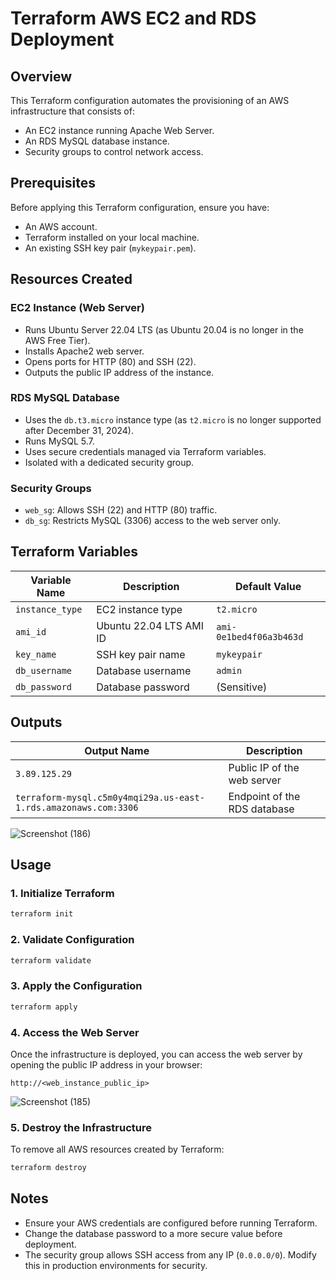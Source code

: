 # Terraform AWS EC2 and RDS Deployment

## Overview
This Terraform configuration automates the provisioning of an AWS infrastructure that consists of:
- An EC2 instance running Apache Web Server.
- An RDS MySQL database instance.
- Security groups to control network access.

## Prerequisites
Before applying this Terraform configuration, ensure you have:
- An AWS account.
- Terraform installed on your local machine.
- An existing SSH key pair (`mykeypair.pem`).

## Resources Created
### EC2 Instance (Web Server)
- Runs Ubuntu Server 22.04 LTS (as Ubuntu 20.04 is no longer in the AWS Free Tier).
- Installs Apache2 web server.
- Opens ports for HTTP (80) and SSH (22).
- Outputs the public IP address of the instance.

### RDS MySQL Database
- Uses the `db.t3.micro` instance type (as `t2.micro` is no longer supported after December 31, 2024).
- Runs MySQL 5.7.
- Uses secure credentials managed via Terraform variables.
- Isolated with a dedicated security group.

### Security Groups
- `web_sg`: Allows SSH (22) and HTTP (80) traffic.
- `db_sg`: Restricts MySQL (3306) access to the web server only.

## Terraform Variables
| Variable Name  | Description | Default Value |
|---------------|-------------|--------------|
| `instance_type` | EC2 instance type | `t2.micro` |
| `ami_id` | Ubuntu 22.04 LTS AMI ID | `ami-0e1bed4f06a3b463d` |
| `key_name` | SSH key pair name | `mykeypair` |
| `db_username` | Database username | `admin` |
| `db_password` | Database password | (Sensitive)  |

## Outputs
| Output Name | Description |
|------------|-------------|
| `3.89.125.29` | Public IP of the web server |
| `terraform-mysql.c5m0y4mqi29a.us-east-1.rds.amazonaws.com:3306` | Endpoint of the RDS database |

![Screenshot (186)](https://github.com/user-attachments/assets/61533d33-1c4c-49f5-baf1-bea1b92b43d8)


## Usage
### 1. Initialize Terraform
```sh
terraform init
```

### 2. Validate Configuration
```sh
terraform validate
```

### 3. Apply the Configuration
```sh
terraform apply 
```

### 4. Access the Web Server
Once the infrastructure is deployed, you can access the web server by opening the public IP address in your browser:
```
http://<web_instance_public_ip>
```


![Screenshot (185)](https://github.com/user-attachments/assets/b6b24936-16f4-42be-8718-4b0c1cce6465)


### 5. Destroy the Infrastructure
To remove all AWS resources created by Terraform:
```sh
terraform destroy 
```

## Notes
- Ensure your AWS credentials are configured before running Terraform.
- Change the database password to a more secure value before deployment.
- The security group allows SSH access from any IP (`0.0.0.0/0`). Modify this in production environments for security.



